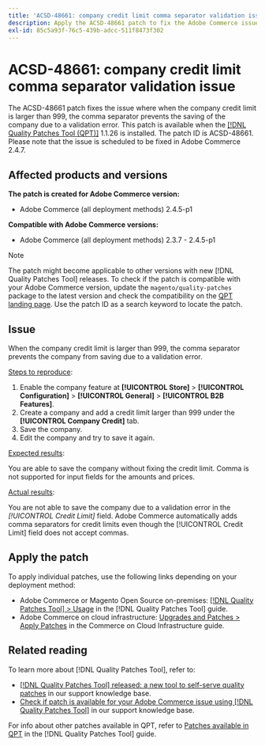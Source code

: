 ```yaml
---
title: 'ACSD-48661: company credit limit comma separator validation issue'
description: Apply the ACSD-48661 patch to fix the Adobe Commerce issue where when the company credit limit is larger than 999, the comma separator prevents the saving of the company due to a validation error.
exl-id: 85c5a93f-76c5-439b-adcc-511f8473f302
---
```

# ACSD-48661: company credit limit comma separator validation issue

The ACSD-48661 patch fixes the issue where when the company credit limit is larger than 999, the comma separator prevents the saving of the company due to a validation error. This patch is available when the [[!DNL Quality Patches Tool (QPT)]](/help/announcements/adobe-commerce-announcements/magento-quality-patches-released-new-tool-to-self-serve-quality-patches.md) 1.1.26 is installed. The patch ID is ACSD-48661. Please note that the issue is scheduled to be fixed in Adobe Commerce 2.4.7.

## Affected products and versions

**The patch is created for Adobe Commerce version:**

* Adobe Commerce (all deployment methods) 2.4.5-p1

**Compatible with Adobe Commerce versions:**

* Adobe Commerce (all deployment methods) 2.3.7 - 2.4.5-p1

>[!NOTE]
>
>The patch might become applicable to other versions with new [!DNL Quality Patches Tool] releases. To check if the patch is compatible with your Adobe Commerce version, update the `magento/quality-patches` package to the latest version and check the compatibility on the [QPT landing page](https://experienceleague.adobe.com/tools/commerce-quality-patches/index.html). Use the patch ID as a search keyword to locate the patch.

## Issue

When the company credit limit is larger than 999, the comma separator prevents the company from saving due to a validation error.

<u>Steps to reproduce</u>:

1. Enable the company feature at **[!UICONTROL Store]** > **[!UICONTROL Configuration]** > **[!UICONTROL General]** > **[!UICONTROL B2B Features]**.
1. Create a company and add a credit limit larger than 999 under the **[!UICONTROL Company Credit]** tab.
1. Save the company.
1. Edit the company and try to save it again.

<u>Expected results</u>:

You are able to save the company without fixing the credit limit. Comma is not supported for input fields for the amounts and prices.

<u>Actual results</u>:

You are not able to save the company due to a validation error in the *[!UICONTROL Credit Limit]* field. Adobe Commerce automatically adds comma separators for credit limits even though the [!UICONTROL Credit Limit] field does not accept commas.

## Apply the patch

To apply individual patches, use the following links depending on your deployment method:

* Adobe Commerce or Magento Open Source on-premises: [[!DNL Quality Patches Tool] > Usage](https://experienceleague.adobe.com/docs/commerce-operations/tools/quality-patches-tool/usage.html) in the [!DNL Quality Patches Tool] guide.
* Adobe Commerce on cloud infrastructure: [Upgrades and Patches > Apply Patches](https://experienceleague.adobe.com/docs/commerce-cloud-service/user-guide/develop/upgrade/apply-patches.html) in the Commerce on Cloud Infrastructure guide.

## Related reading

To learn more about [!DNL Quality Patches Tool], refer to:

* [[!DNL Quality Patches Tool] released: a new tool to self-serve quality patches](/help/announcements/adobe-commerce-announcements/magento-quality-patches-released-new-tool-to-self-serve-quality-patches.md) in our support knowledge base.
* [Check if patch is available for your Adobe Commerce issue using [!DNL Quality Patches Tool]](/help/support-tools/patches-available-in-qpt-tool/check-patch-for-magento-issue-with-magento-quality-patches.md) in our support knowledge base.

For info about other patches available in QPT, refer to [Patches available in QPT](https://experienceleague.adobe.com/tools/commerce-quality-patches/index.html) in the [!DNL Quality Patches Tool] guide.
